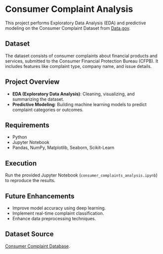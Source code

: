 # Consumer Complaint Analysis

This project performs Exploratory Data Analysis (EDA) and predictive modeling on the Consumer Complaint Dataset from [Data.gov](https://catalog.data.gov/dataset/consumer-complaint-database).

## Dataset
The dataset consists of consumer complaints about financial products and services, submitted to the Consumer Financial Protection Bureau (CFPB). It includes features like complaint type, company name, and issue details.

## Project Overview
- **EDA (Exploratory Data Analysis)**: Cleaning, visualizing, and summarizing the dataset.
- **Predictive Modeling**: Building machine learning models to predict complaint categories or outcomes.

## Requirements
- Python
- Jupyter Notebook
- Pandas, NumPy, Matplotlib, Seaborn, Scikit-Learn

## Execution
Run the provided Jupyter Notebook (`consumer_complaints_analysis.ipynb`) to reproduce the results.

## Future Enhancements
- Improve model accuracy using deep learning.
- Implement real-time complaint classification.
- Enhance data preprocessing techniques.

## Dataset Source
[Consumer Complaint Database](https://catalog.data.gov/dataset/consumer-complaint-database).

